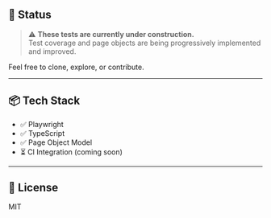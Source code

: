 ## 🚧 Status

> ⚠️ **These tests are currently under construction.**  
> Test coverage and page objects are being progressively implemented and improved.

Feel free to clone, explore, or contribute.

---

## 📦 Tech Stack

- ✅ Playwright
- ✅ TypeScript
- ✅ Page Object Model
- ⏳ CI Integration (coming soon)

---

## 📜 License

MIT
